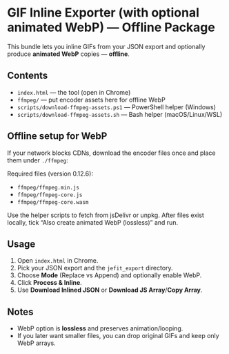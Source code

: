 # GIF Inline Exporter (with optional animated WebP) — Offline Package

This bundle lets you inline GIFs from your JSON export and optionally produce **animated WebP** copies — **offline**.

## Contents
- `index.html` — the tool (open in Chrome)
- `ffmpeg/` — put encoder assets here for offline WebP
- `scripts/download-ffmpeg-assets.ps1` — PowerShell helper (Windows)
- `scripts/download-ffmpeg-assets.sh` — Bash helper (macOS/Linux/WSL)

## Offline setup for WebP
If your network blocks CDNs, download the encoder files once and place them under `./ffmpeg`:

Required files (version 0.12.6):
- `ffmpeg/ffmpeg.min.js`
- `ffmpeg/ffmpeg-core.js`
- `ffmpeg/ffmpeg-core.wasm`

Use the helper scripts to fetch from jsDelivr or unpkg.
After files exist locally, tick “Also create animated WebP (lossless)” and run.

## Usage
1. Open `index.html` in Chrome.
2. Pick your JSON export and the `jefit_export` directory.
3. Choose **Mode** (Replace vs Append) and optionally enable WebP.
4. Click **Process & Inline**.
5. Use **Download Inlined JSON** or **Download JS Array**/**Copy Array**.

## Notes
- WebP option is **lossless** and preserves animation/looping.
- If you later want smaller files, you can drop original GIFs and keep only WebP arrays.
